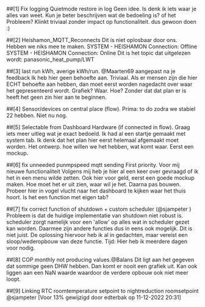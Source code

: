 ##[1] Fix logging Quietmode restore in log</h2>
Geen idee. Is denk ik iets waar je alles van weet. Kun je beter beschrijven wat de bedoeling is? of het Probleem? Klinkt triviaal zonder impact op functionaliteit. dus gewoon doen :)

##[2] Heishamon_MQTT_Reconnects
Dit is niet oplosbaar door ons. Hebben we niks mee te maken.
SYSTEM - HEISHAMON Connection: Offline
SYSTEM - HEISHAMON Connection: Online
Dit is het topic dat uitgelezen wordt: panasonic_heat_pump/LWT

##[3] last run kWh, averige kWh/run. @Maarten69 aangepast na je feedback
Ik heb hier geen behoefte aan. Triviaal.
Als er mensen zijn die hier ECHT behoefte aan hebben, dan moet eerst worden nagedacht over waar het gepresenteerd wordt. Grafiek? Waar. Hoe? Zonder dat dat plan er is heeft het geen zin hier aan te beginnen.

##[4] Sensor/devices on central place (flow).
Prima: to do zodra we stabiel 22 hebben. Niet nu nog.

##[5] Selectable from Dashboard Hardware (if connected in flow).
Graag iets meer uitleg wat je exact bedoeld.
Ik had al een startje gemaakt met system tab.
Ik denk dat het plan hier eerst helemaal afgemaakt moet worden. Het ontwerp. hoe willen we het hebben, wat komt waar. Eerst een mockup.

##[6] fix unneeded punmpspeed mqtt sending
First priority. Voor mij nieuwe functionaliteit
Volgens mij heb je hier al een keer over gevraagd of ik het in een menu wilde zetten.
Ook hier voor geld, eerst een goede mockup maken. Hoe moet het er uit zien, waar wil je het. Daarna pas bouwen.
Probeer hier in vogel vlucht naar het dashboard te kijken waar het thuis hoort.
Is het een function met eigen tab?

##[7] fix correct function of shutdown + custom scheduler (@sjampeter )
Probleem is dat de huidige implementatie van shutdown niet robust is.
scheduler zorgt namelijk voor een 'allow' op alles wat in scheduler gezet kan worden. Daarmee zijn andere functies dus in eens ook mogelijk. Dit is niet juist. De oplossing hiervoor heb ik al in gedachten, maar vereist een sloop/wederopbouw van deze functie.
Tijd: Hier heb ik meerdere dagen voor nodig.

##[8] COP monthly not producing values.@Balans
Dit ligt aan het gegeven dat sommige geen DHW hebben. Dan komt er nooit een grafiek uit.
Kan ook liggen aan een NaN waarde waardoor de verdere opbouw ook niet meer loopt.

##[9] Linking RTC roomtemperature setpoint to nightreduction roomsetpoint @sjampeter
[Voor 13% gewijzigd door edterbak op 11-12-2022 20:31]
